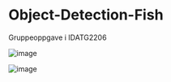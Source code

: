 # Object-Detection-Fish

Gruppeoppgave i IDATG2206

![image](https://user-images.githubusercontent.com/42638325/123548266-5bb19c00-d764-11eb-951f-461fd729c334.png)


![image](https://user-images.githubusercontent.com/42638325/123548270-61a77d00-d764-11eb-9829-b6b06e55a227.png)
